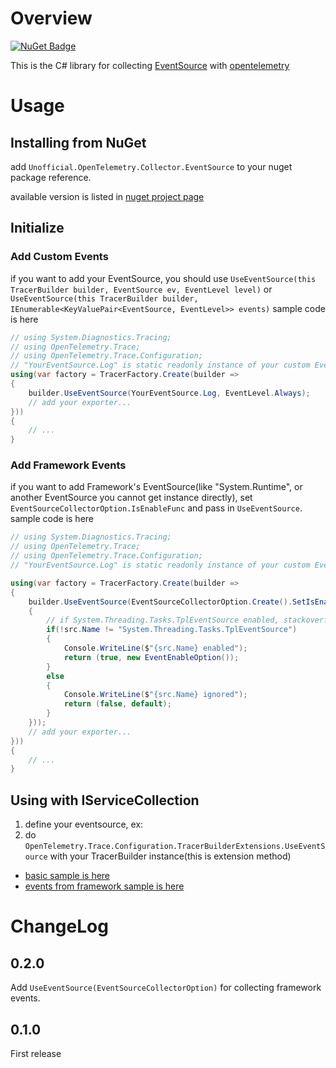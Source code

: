 # Overview

[![NuGet Badge](https://buildstats.info/nuget/Unofficial.OpenTelemetry.Collector.EventSource?includePreReleases=true)](https://www.nuget.org/packages/Unofficial.OpenTelemetry.Collector.EventSource)

This is the C# library for collecting [EventSource](https://docs.microsoft.com/en-us/dotnet/api/system.diagnostics.tracing.eventsource) with [opentelemetry](https://opentelemetry.io)

# Usage

## Installing from NuGet

add `Unofficial.OpenTelemetry.Collector.EventSource` to your nuget package reference.

available version is listed in [nuget project page](https://www.nuget.org/packages/Unofficial.OpenTelemetry.Collector.EventSource)

## Initialize

### Add Custom Events

if you want to add your EventSource, you should use `UseEventSource(this TracerBuilder builder, EventSource ev, EventLevel level)` or
`UseEventSource(this TracerBuilder builder, IEnumerable<KeyValuePair<EventSource, EventLevel>> events)`
sample code is here

```csharp
// using System.Diagnostics.Tracing;
// using OpenTelemetry.Trace;
// using OpenTelemetry.Trace.Configuration;
// "YourEventSource.Log" is static readonly instance of your custom EventSource.
using(var factory = TracerFactory.Create(builder => 
{
    builder.UseEventSource(YourEventSource.Log, EventLevel.Always);
    // add your exporter...
}))
{
    // ...
}
```

### Add Framework Events

if you want to add Framework's EventSource(like "System.Runtime", or another EventSource you cannot get instance directly),
set `EventSourceCollectorOption.IsEnableFunc` and pass in `UseEventSource`.
sample code is here

```csharp
// using System.Diagnostics.Tracing;
// using OpenTelemetry.Trace;
// using OpenTelemetry.Trace.Configuration;
// "YourEventSource.Log" is static readonly instance of your custom EventSource.

using(var factory = TracerFactory.Create(builder => 
{
    builder.UseEventSource(EventSourceCollectorOption.Create().SetIsEnableFunc(src =>
    {
        // if System.Threading.Tasks.TplEventSource enabled, stackoverflow error may be occured when creating span
        if(!src.Name != "System.Threading.Tasks.TplEventSource")
        {
            Console.WriteLine($"{src.Name} enabled");
            return (true, new EventEnableOption());
        }
        else
        {
            Console.WriteLine($"{src.Name} ignored");
            return (false, default);
        }
    }));
    // add your exporter...
}))
{
    // ...
}
```

## Using with IServiceCollection

1. define your eventsource, ex: 
2. do `OpenTelemetry.Trace.Configuration.TracerBuilderExtensions.UseEventSource` with your TracerBuilder instance(this is extension method)

* [basic sample is here](sample/BasicSample)
* [events from framework sample is here](sample/SystemEventSample)

# ChangeLog

## 0.2.0

Add `UseEventSource(EventSourceCollectorOption)` for collecting framework events.

## 0.1.0

First release